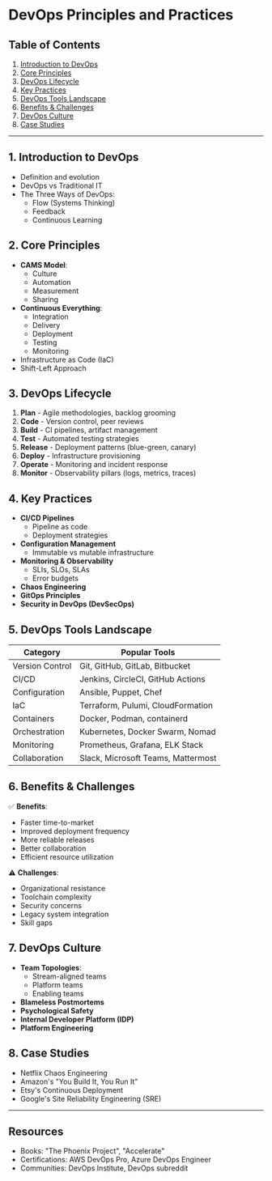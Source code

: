 # DevOps Principles and Practices

## Table of Contents
1. [Introduction to DevOps](#introduction-to-devops)
2. [Core Principles](#core-principles)
3. [DevOps Lifecycle](#devops-lifecycle)
4. [Key Practices](#key-practices)
5. [DevOps Tools Landscape](#devops-tools-landscape)
6. [Benefits & Challenges](#benefits--challenges)
7. [DevOps Culture](#devops-culture)
8. [Case Studies](#case-studies)

---

## 1. Introduction to DevOps
- Definition and evolution
- DevOps vs Traditional IT
- The Three Ways of DevOps:
  - Flow (Systems Thinking)
  - Feedback
  - Continuous Learning

## 2. Core Principles
- **CAMS Model**:
  - Culture
  - Automation
  - Measurement
  - Sharing
- **Continuous Everything**:
  - Integration
  - Delivery
  - Deployment
  - Testing
  - Monitoring
- Infrastructure as Code (IaC)
- Shift-Left Approach

## 3. DevOps Lifecycle
1. **Plan** - Agile methodologies, backlog grooming
2. **Code** - Version control, peer reviews
3. **Build** - CI pipelines, artifact management
4. **Test** - Automated testing strategies
5. **Release** - Deployment patterns (blue-green, canary)
6. **Deploy** - Infrastructure provisioning
7. **Operate** - Monitoring and incident response
8. **Monitor** - Observability pillars (logs, metrics, traces)

## 4. Key Practices
- **CI/CD Pipelines**
  - Pipeline as code
  - Deployment strategies
- **Configuration Management**
  - Immutable vs mutable infrastructure
- **Monitoring & Observability**
  - SLIs, SLOs, SLAs
  - Error budgets
- **Chaos Engineering**
- **GitOps Principles**
- **Security in DevOps (DevSecOps)**

## 5. DevOps Tools Landscape
| Category       | Popular Tools                          |
|----------------|----------------------------------------|
| Version Control| Git, GitHub, GitLab, Bitbucket         |
| CI/CD          | Jenkins, CircleCI, GitHub Actions      |
| Configuration  | Ansible, Puppet, Chef                  |
| IaC            | Terraform, Pulumi, CloudFormation      |
| Containers     | Docker, Podman, containerd             |
| Orchestration  | Kubernetes, Docker Swarm, Nomad        |
| Monitoring     | Prometheus, Grafana, ELK Stack         |
| Collaboration  | Slack, Microsoft Teams, Mattermost     |

## 6. Benefits & Challenges
✅ **Benefits**:
- Faster time-to-market
- Improved deployment frequency
- More reliable releases
- Better collaboration
- Efficient resource utilization

⚠️ **Challenges**:
- Organizational resistance
- Toolchain complexity
- Security concerns
- Legacy system integration
- Skill gaps

## 7. DevOps Culture
- **Team Topologies**:
  - Stream-aligned teams
  - Platform teams
  - Enabling teams
- **Blameless Postmortems**
- **Psychological Safety**
- **Internal Developer Platform (IDP)**
- **Platform Engineering**

## 8. Case Studies
- Netflix Chaos Engineering
- Amazon's "You Build It, You Run It"
- Etsy's Continuous Deployment
- Google's Site Reliability Engineering (SRE)

---

## Resources
- Books: "The Phoenix Project", "Accelerate"
- Certifications: AWS DevOps Pro, Azure DevOps Engineer
- Communities: DevOps Institute, DevOps subreddit
